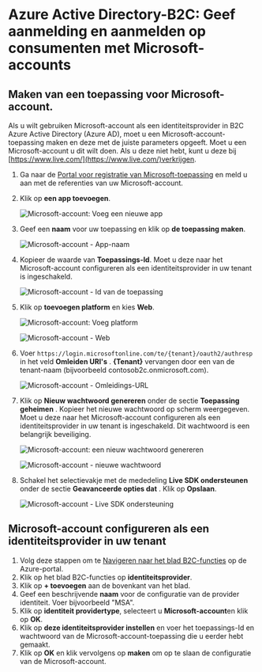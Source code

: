 <properties
    pageTitle="Azure Active Directory-B2C: Configuratie Microsoft-account | Microsoft Azure"
    description="Geef aanmelding en aanmelden op consumenten met Microsoft-accounts in de toepassingen die zijn beveiligd met Azure Active Directory B2C."
    services="active-directory-b2c"
    documentationCenter=""
    authors="swkrish"
    manager="mbaldwin"
    editor="bryanla"/>

<tags
    ms.service="active-directory-b2c"
    ms.workload="identity"
    ms.tgt_pltfrm="na"
    ms.devlang="na"
    ms.topic="article"
    ms.date="07/24/2016"
    ms.author="swkrish"/>

# <a name="azure-active-directory-b2c-provide-sign-up-and-sign-in-to-consumers-with-microsoft-accounts"></a>Azure Active Directory-B2C: Geef aanmelding en aanmelden op consumenten met Microsoft-accounts

## <a name="create-a-microsoft-account-application"></a>Maken van een toepassing voor Microsoft-account.

Als u wilt gebruiken Microsoft-account als een identiteitsprovider in B2C Azure Active Directory (Azure AD), moet u een Microsoft-account-toepassing maken en deze met de juiste parameters opgeeft. Moet u een Microsoft-account u dit wilt doen. Als u deze niet hebt, kunt u deze bij [https://www.live.com/](https://www.live.com/)verkrijgen.

1. Ga naar de [Portal voor registratie van Microsoft-toepassing](https://apps.dev.microsoft.com/?referrer=https://azure.microsoft.com/documentation/articles&deeplink=/appList) en meld u aan met de referenties van uw Microsoft-account.
2. Klik op **een app toevoegen**.

    ![Microsoft-account: Voeg een nieuwe app](./media/active-directory-b2c-setup-msa-app/msa-add-new-app.png)

3. Geef een **naam** voor uw toepassing en klik op **de toepassing maken**.

    ![Microsoft-account - App-naam](./media/active-directory-b2c-setup-msa-app/msa-app-name.png)

4. Kopieer de waarde van **Toepassings-Id**. Moet u deze naar het Microsoft-account configureren als een identiteitsprovider in uw tenant is ingeschakeld.

    ![Microsoft-account - Id van de toepassing](./media/active-directory-b2c-setup-msa-app/msa-app-id.png)

5. Klik op **toevoegen platform** en kies **Web**.

    ![Microsoft-account: Voeg platform](./media/active-directory-b2c-setup-msa-app/msa-add-platform.png)

    ![Microsoft-account - Web](./media/active-directory-b2c-setup-msa-app/msa-web.png)

6. Voer `https://login.microsoftonline.com/te/{tenant}/oauth2/authresp` in het veld **Omleiden URI's** . **{Tenant}** vervangen door een van de tenant-naam (bijvoorbeeld contosob2c.onmicrosoft.com).

    ![Microsoft-account - Omleidings-URL](./media/active-directory-b2c-setup-msa-app/msa-redirect-url.png)

7. Klik op **Nieuw wachtwoord genereren** onder de sectie **Toepassing geheimen** . Kopieer het nieuwe wachtwoord op scherm weergegeven. Moet u deze naar het Microsoft-account configureren als een identiteitsprovider in uw tenant is ingeschakeld. Dit wachtwoord is een belangrijk beveiliging.

    ![Microsoft-account: een nieuw wachtwoord genereren](./media/active-directory-b2c-setup-msa-app/msa-generate-new-password.png)

    ![Microsoft-account - nieuwe wachtwoord](./media/active-directory-b2c-setup-msa-app/msa-new-password.png)

8. Schakel het selectievakje met de mededeling **Live SDK ondersteunen** onder de sectie **Geavanceerde opties dat** . Klik op **Opslaan**.

    ![Microsoft-account - Live SDK ondersteuning](./media/active-directory-b2c-setup-msa-app/msa-live-sdk-support.png)

## <a name="configure-microsoft-account-as-an-identity-provider-in-your-tenant"></a>Microsoft-account configureren als een identiteitsprovider in uw tenant

1. Volg deze stappen om te [Navigeren naar het blad B2C-functies](active-directory-b2c-app-registration.md#navigate-to-the-b2c-features-blade) op de Azure-portal.
2. Klik op het blad B2C-functies op **identiteitsprovider**.
3. Klik op **+ toevoegen** aan de bovenkant van het blad.
4. Geef een beschrijvende **naam** voor de configuratie van de provider identiteit. Voer bijvoorbeeld "MSA".
5. Klik op **identiteit providertype**, selecteert u **Microsoft-account**en klik op **OK**.
6. Klik op **deze identiteitsprovider instellen** en voer het toepassings-Id en wachtwoord van de Microsoft-account-toepassing die u eerder hebt gemaakt.
7. Klik op **OK** en klik vervolgens op **maken** om op te slaan de configuratie van de Microsoft-account.

